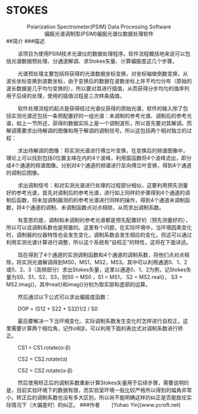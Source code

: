 # STOKES
<center>Polarization Spectrometer(PSIM) Data Processing Software<br></center>
<center>偏振光谱调制型(PSIM)偏振光谱仪数据处理软件</center>
##简介
###描述
<p>&#160; &#160; &#160; &#160; 该项目为使用PSIM技术光谱仪的数据处理程序。软件流程概括地来说可以包括光谱数据预处理、分通道解调、求Stokes矢量、计算偏振度这几个步骤。
<p>&#160; &#160; &#160; &#160; 光谱预处理主要包括将获得的光谱数据坐标变换，对坐标轴做倒数变换，从波长坐标变换到波数坐标，由于变换后的数据在波数坐标上并不均匀分布（原始的波长数据是几乎均匀变换的），所以要对其进行插值，从而获得分步均匀的值序列用于后续的处理，使用的插值过程是三次样条插值。
<p>&#160; &#160; &#160; &#160; 软件处理流程的起点是获得经过光谱仪获得的原始光谱，软件的输入除了包括实测光谱还包括一条预配置好的一组光谱：未调制的参考光谱、调制后的参考光谱，如上一节所述，获得的数据实际上是一个调制波形，所以首先要对其解调。而解调需要求出待解调的图像和用于解调的调制信号。所以这包括两个相对独立的过程：
<p>&#160; &#160; &#160; &#160; 求出待解调的图像：将实测光谱进行傅立叶变换，在变换后的频谱图像中，理论上可以找到包括0位置主峰在内的4个波峰，利用窗函数将4个波峰滤出，即分成4个通道的频谱图像。分别对4个通道的频谱进行反向傅立叶变换，得到4个通道的调制后图像。
<p>&#160; &#160; &#160; &#160; 求出调制信号：和对实测光谱进行处理的过程部分相似，这要利用预先测量好的参考光谱，首先对调制后的参考光谱，进行如上同样的步骤得到4个通道的调制后函数，将未加调制器测的的参考光谱进行同样的操作，得到4个通道未调制函数，将4个通道的调制、未调制函数点对点相除，从而求出调制系数。
<p>&#160; &#160; &#160; &#160; 有意思的是，调制和未调制的参考光谱都是预先配置好的（预先测量好的），所以可以说调制系数也是预置的。这里有个问题，在实际环境中，当环境因素变化时，调制器的仪器特性也会发生变化，调制系数会发生相应的变化，但这可以通过利用实测光谱计算进行调整，所以这个系统有“自校正”的特性，这将在下面详述。
<p>&#160; &#160; &#160; &#160; 现在得到了4个通道的实测调制函数和4个通道的调制系数，将他们点对点相除，将实测光谱解调得到MS0，MS1，MS2，MS3。其中可以利用通道0、1、2或0、2、3（高频部分）求出Stokes矢量，这里以通道0、1、2为例，记Stokes矢量为S0、S1、S2、S3，则S0 = MS0 ，S1 = MS1， S2 = MS2.real()， S3 = MS2.imag()，其中real()和imag()分别为取实部和虚部的运算。
<p>&#160; &#160; &#160; &#160; 然后通过以下公式可以求出偏振度函数：
<p>&#160; &#160; &#160; &#160; DOP = (S12 + S22 + S32)1/2  / S0
<p>&#160; &#160; &#160; &#160; 最后要解决一下当环境变化、实际调制系数发生变化时怎样进行自校正，这里需要计算两个相位角，记作α和β，可以利用下面的表达式对调制系数进行矫正。
<p>&#160; &#160; &#160; &#160; CS1 = CS1.rotate(α-β)
<p>&#160; &#160; &#160; &#160; CS2 = CS2.rotate(α)
<p>&#160; &#160; &#160; &#160; CS2 = CS2.rotate(α-β)
<p>&#160; &#160; &#160; &#160; 然后使用矫正后的调制系数重新计算Stokes矢量用于后续步骤，需要说明的是，目前实验环境下的数据有限，而实验室环境一般比较严格所以得到的幅角非常小，矫正后的调制系数也没有多大区别，所以尚不能明确这样的纠正是否能胜任实际情况下（大偏差时）的纠正。
###作者
&#160; &#160; &#160; &#160;[Yuhao Yin](www.ycroft.net)

